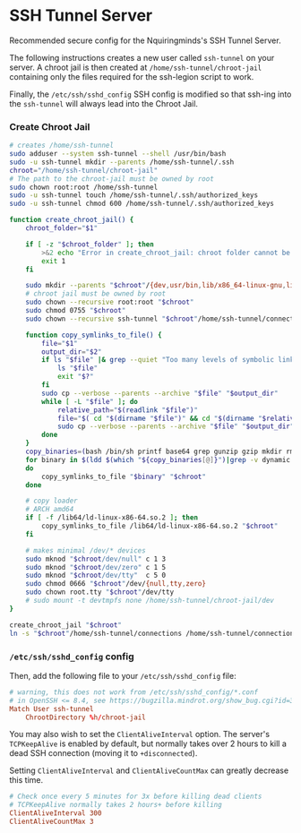 # SSH Tunnel Server

Recommended secure config for the Nquiringminds's SSH Tunnel Server.

The following instructions creates a new user called `ssh-tunnel` on your server.
A chroot jail is then created at `/home/ssh-tunnel/chroot-jail` containing
only the files required for the ssh-legion script to work.

Finally, the `/etc/ssh/sshd_config` SSH config is modified so that ssh-ing
into the `ssh-tunnel` will always lead into the Chroot Jail.

### Create Chroot Jail

```bash
# creates /home/ssh-tunnel
sudo adduser --system ssh-tunnel --shell /usr/bin/bash
sudo -u ssh-tunnel mkdir --parents /home/ssh-tunnel/.ssh
chroot="/home/ssh-tunnel/chroot-jail"
# The path to the chroot-jail must be owned by root
sudo chown root:root /home/ssh-tunnel
sudo -u ssh-tunnel touch /home/ssh-tunnel/.ssh/authorized_keys
sudo -u ssh-tunnel chmod 600 /home/ssh-tunnel/.ssh/authorized_keys

function create_chroot_jail() {
    chroot_folder="$1"

    if [ -z "$chroot_folder" ]; then
        >&2 echo "Error in create_chroot_jail: chroot folder cannot be empty"
        exit 1
    fi

    sudo mkdir --parents "$chroot"/{dev,usr/bin,lib/x86_64-linux-gnu,lib64,home/ssh-tunnel/connections}
    # chroot jail must be owned by root
    sudo chown --recursive root:root "$chroot"
    sudo chmod 0755 "$chroot"
    sudo chown --recursive ssh-tunnel "$chroot"/home/ssh-tunnel/connections

    function copy_symlinks_to_file() {
        file="$1"
        output_dir="$2"
        if ls "$file" |& grep --quiet "Too many levels of symbolic links"; then
            ls "$file"
            exit "$?"
        fi
        sudo cp --verbose --parents --archive "$file" "$output_dir"
        while [ -L "$file" ]; do
            relative_path="$(readlink "$file")"
            file="$( cd "$(dirname "$file")" && cd "$(dirname "$relative_path")" && pwd )/$(basename "$relative_path")"
            sudo cp --verbose --parents --archive "$file" "$output_dir"
        done
    }
    copy_binaries=(bash /bin/sh printf base64 grep gunzip gzip mkdir rm sleep date mv touch)
    for binary in $(ldd $(which "${copy_binaries[@]}")|grep -v dynamic|cut -d " " -f 3|sed 's/://'|sort|uniq)
    do
        copy_symlinks_to_file "$binary" "$chroot"
    done

    # copy loader
    # ARCH amd64
    if [ -f /lib64/ld-linux-x86-64.so.2 ]; then
        copy_symlinks_to_file /lib64/ld-linux-x86-64.so.2 "$chroot"
    fi

    # makes minimal /dev/* devices
    sudo mknod "$chroot/dev/null" c 1 3
    sudo mknod "$chroot/dev/zero" c 1 5
    sudo mknod "$chroot/dev/tty"  c 5 0
    sudo chmod 0666 "$chroot"/dev/{null,tty,zero}
    sudo chown root.tty "$chroot"/dev/tty
    # sudo mount -t devtmpfs none /home/ssh-tunnel/chroot-jail/dev
}

create_chroot_jail "$chroot"
ln -s "$chroot"/home/ssh-tunnel/connections /home/ssh-tunnel/connections
```

### `/etc/ssh/sshd_config` config

Then, add the following file to your `/etc/ssh/sshd_config` file:

```conf
# warning, this does not work from /etc/ssh/sshd_config/*.conf
# in OpenSSH <= 8.4, see https://bugzilla.mindrot.org/show_bug.cgi?id=3122
Match User ssh-tunnel
    ChrootDirectory %h/chroot-jail
```

You may also wish to set the `ClientAliveInterval` option.
The server's `TCPKeepAlive` is enabled by default, but normally
takes over 2 hours to kill a dead SSH connection (moving it to `+disconnected`).

Setting `ClientAliveInterval` and `ClientAliveCountMax` can
greatly decrease this time.

```conf
# Check once every 5 minutes for 3x before killing dead clients
# TCPKeepAlive normally takes 2 hours+ before killing
ClientAliveInterval 300
ClientAliveCountMax 3
```

